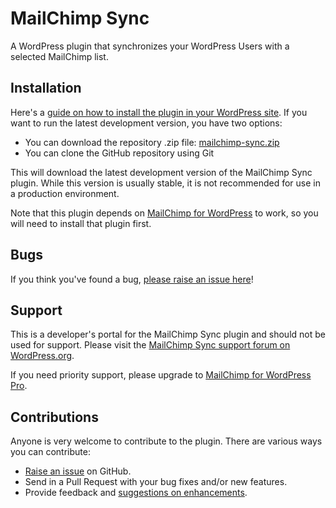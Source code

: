 MailChimp Sync
==============

A WordPress plugin that synchronizes your WordPress Users with a selected MailChimp list. 

Installation
------------

Here's a [guide on how to install the plugin in your WordPress site](https://wordpress.org/plugins/mailchimp-sync/installation/).
If you want to run the latest development version, you have two options:

* You can download the repository .zip file: [mailchimp-sync.zip](https://github.com/ibericode/mailchimp-sync/archive/master.zip)
* You can clone the GitHub repository using Git

This will download the latest development version of the MailChimp Sync plugin. While this version is usually stable,
it is not recommended for use in a production environment.

Note that this plugin depends on [MailChimp for WordPress](https://mc4wp.com/) to work, so you will need to install that plugin first.


Bugs
----
If you think you've found a bug, [please raise an issue here](https://github.com/ibericode/mailchimp-sync/issues?state=open)!

Support
-------
This is a developer's portal for the MailChimp Sync plugin and should not be used for support. Please visit the
[MailChimp Sync support forum on WordPress.org](https://wordpress.org/support/plugin/mailchimp-sync).

If you need priority support, please upgrade to [MailChimp for WordPress Pro](https://mc4wp.com/).

Contributions
-------------
Anyone is very welcome to contribute to the plugin. There are various ways you can contribute:

* [Raise an issue](https://github.com/ibericode/mailchimp-sync/issues) on GitHub.
* Send in a Pull Request with your bug fixes and/or new features.
* Provide feedback and [suggestions on enhancements](https://github.com/ibericode/mailchimp-sync/issues?direction=desc&labels=Enhancement&page=1&sort=created&state=open).